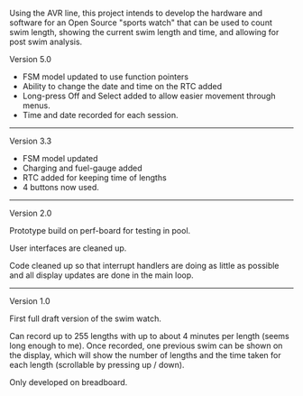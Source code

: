Using the AVR line, this project intends to develop the hardware and software for an Open Source "sports watch" that can be used to count swim length, showing the current swim length and time, and allowing for post swim analysis.

Version 5.0

  * FSM model updated to use function pointers
  * Ability to change the date and time on the RTC added
  * Long-press Off and Select added to allow easier movement through menus.
  * Time and date recorded for each session.


---

Version 3.3

  * FSM model updated
  * Charging and fuel-gauge added
  * RTC added for keeping time of lengths
  * 4 buttons now used.


---

Version 2.0

Prototype build on perf-board for testing in pool.

User interfaces are cleaned up.

Code cleaned up so that interrupt handlers are doing as little as possible and all display updates are done in the main loop.


---

Version 1.0

First full draft version of the swim watch.

Can record up to 255 lengths with up to about 4 minutes per length (seems long enough to me). Once recorded, one previous swim can be shown on the display, which will show the number of lengths and the time taken for each length (scrollable by pressing up / down).

Only developed on breadboard.